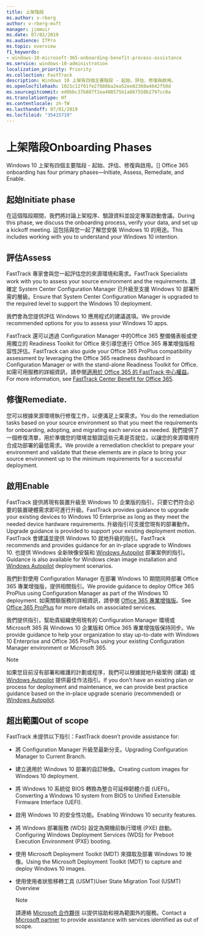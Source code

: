 ```yaml
---
title: 上架階段
ms.author: v-rberg
author: v-rberg-msft
manager: jimmuir
ms.date: 07/02/2019
ms.audience: ITPro
ms.topic: overview
f1_keywords:
- windows-10-microsoft-365-onboarding-benefit-process-assistance
ms.service: windows-10-administration
localization_priority: Priority
ms.collection: FastTrack
description: Windows 10 上架有四個主要階段 - 起始、評估、修復與啟用。
ms.openlocfilehash: 1021c12f01fe27880ba2ea52ee02360a4642f50d
ms.sourcegitcommit: ed0bbc37b887f2ea408575b1a667550b2797cc0a
ms.translationtype: HT
ms.contentlocale: zh-TW
ms.lasthandoff: 07/01/2019
ms.locfileid: "35415719"
---
```

# <a name="onboarding-phases"></a><span data-ttu-id="ba74b-103">上架階段</span><span class="sxs-lookup"><span data-stu-id="ba74b-103">Onboarding Phases</span></span>

<span data-ttu-id="ba74b-104">Windows 10 上架有四個主要階段 - 起始、評估、修復與啟用。</span><span class="sxs-lookup"><span data-stu-id="ba74b-104">[] Office 365 onboarding has four primary phases—Initiate, Assess, Remediate, and Enable.</span></span>

## <a name="initiate"></a><span data-ttu-id="ba74b-105">起始</span><span class="sxs-lookup"><span data-stu-id="ba74b-105">Initiate phase</span></span>

<span data-ttu-id="ba74b-106">在這個階段期間，我們將討論上架程序、驗證資料並設定專案啟動會議。</span><span class="sxs-lookup"><span data-stu-id="ba74b-106">During this phase, we discuss the onboarding process, verify your data, and set up a kickoff meeting.</span></span> <span data-ttu-id="ba74b-107">這包括與您一起了解您安裝 Windows 10 的用途。</span><span class="sxs-lookup"><span data-stu-id="ba74b-107">This includes working with you to understand your Windows 10 intention.</span></span>

## <a name="assess"></a><span data-ttu-id="ba74b-108">評估</span><span class="sxs-lookup"><span data-stu-id="ba74b-108">Assess</span></span>

<span data-ttu-id="ba74b-109">FastTrack 專家會與您一起評估您的來源環境和需求。</span><span class="sxs-lookup"><span data-stu-id="ba74b-109">FastTrack Specialists work with you to assess your source environment and the requirements.</span></span> <span data-ttu-id="ba74b-110">請確定 System Center Configuration Manager 已升級至支援 Windows 10 部署所需的層級。</span><span class="sxs-lookup"><span data-stu-id="ba74b-110">Ensure that System Center Configuration Manager is upgraded to the required level to support the Windows 10 deployment.</span></span> 

<span data-ttu-id="ba74b-111">我們會為您提供評估 Windows 10 應用程式的建議選項。</span><span class="sxs-lookup"><span data-stu-id="ba74b-111">We provide recommended options for you to assess your Windows 10 apps.</span></span>

<span data-ttu-id="ba74b-112">FastTrack 還可以透過 Configuration Manager 中的Office 365 整備儀表板或使用獨立的 Readiness Toolkit for Office 來引導您進行 Office 365 專業增強版相容性評估。</span><span class="sxs-lookup"><span data-stu-id="ba74b-112">FastTrack can also guide your Office 365 ProPlus compatibility assessment by leveraging the Office 365 readiness dashboard in Configuration Manager or with the stand-alone Readiness Toolkit for Office.</span></span> <span data-ttu-id="ba74b-113">如需可用服務的詳細資訊，請參閱[適用於 Office 365 的 FastTrack 中心權益](O365-fasttrack-benefit-for-office-365.md)。</span><span class="sxs-lookup"><span data-stu-id="ba74b-113">For more information, see [FastTrack Center Benefit for Office 365](O365-fasttrack-benefit-for-office-365.md).</span></span> 

## <a name="remediate"></a><span data-ttu-id="ba74b-114">修復</span><span class="sxs-lookup"><span data-stu-id="ba74b-114">Remediate.</span></span>

<span data-ttu-id="ba74b-115">您可以根據來源環境執行修復工作，以便滿足上架需求。</span><span class="sxs-lookup"><span data-stu-id="ba74b-115">You do the remediation tasks based on your source environment so that you meet the requirements for onboarding, adopting, and migrating each service as needed.</span></span> <span data-ttu-id="ba74b-116">我們提供了一個修復清單，用於準備您的環境並驗證這些元素是否就位，以讓您的來源環境符合成功部署的最低需求。</span><span class="sxs-lookup"><span data-stu-id="ba74b-116">We provide a remediation checklist to prepare your environment and validate that these elements are in place to bring your source environment up to the minimum requirements for a successful deployment.</span></span> 

## <a name="enable"></a><span data-ttu-id="ba74b-117">啟用</span><span class="sxs-lookup"><span data-stu-id="ba74b-117">Enable</span></span>

<span data-ttu-id="ba74b-118">FastTrack 提供將現有裝置升級至 Windows 10 企業版的指引，只要它們符合必要的裝置硬體需求即可進行升級。</span><span class="sxs-lookup"><span data-stu-id="ba74b-118">FastTrack provides guidance to upgrade your existing devices to Windows 10 Enterprise as long as they meet the needed device hardware requirements.</span></span> <span data-ttu-id="ba74b-119">升級指引可支援您現有的部署動作。</span><span class="sxs-lookup"><span data-stu-id="ba74b-119">Upgrade guidance is provided to support your existing deployment motion.</span></span> <span data-ttu-id="ba74b-120">FastTrack 會建議並提供 Windows 10 就地升級的指引。</span><span class="sxs-lookup"><span data-stu-id="ba74b-120">FastTrack recommends and provides guidance for an in-place upgrade to Windows 10.</span></span> <span data-ttu-id="ba74b-121">也提供 Windows 全新映像安裝和 [Windows Autopilot](EMS-onboarding-phases.md#windows-autopilot) 部署案例的指引。</span><span class="sxs-lookup"><span data-stu-id="ba74b-121">Guidance is also available for Windows clean image installation and [Windows Autopilot](EMS-onboarding-phases.md#windows-autopilot) deployment scenarios.</span></span> 

<span data-ttu-id="ba74b-122">我們針對使用 Configuration Manager 在部署 Windows 10 期間同時部署 Office 365 專業增強版，提供相關指引。</span><span class="sxs-lookup"><span data-stu-id="ba74b-122">We provide guidance to deploy Office 365 ProPlus using Configuration Manager as part of the Windows 10 deployment.</span></span> <span data-ttu-id="ba74b-123">如需關聯服務的詳細資訊，請參閱 [Office 365 專業增強版](O365-onboarding-and-migration.md#office-365-proplus)。</span><span class="sxs-lookup"><span data-stu-id="ba74b-123">See [Office 365 ProPlus](O365-onboarding-and-migration.md#office-365-proplus) for more details on associated services.</span></span>

<span data-ttu-id="ba74b-124">我們提供指引，幫助貴組織使用現有的 Configuration Manager 環境或 Microsoft 365 與 Windows 10 企業版和 Office 365 專業增強版保持同步。</span><span class="sxs-lookup"><span data-stu-id="ba74b-124">We provide guidance to help your organization to stay up-to-date with Windows 10 Enterprise and Office 365 ProPlus using your existing Configuration Manager environment or Microsoft 365.</span></span>

> [!NOTE]
> <span data-ttu-id="ba74b-125">如果您目前沒有部署和維護的計劃或程序，我們可以根據就地升級案例 (建議) 或 [Windows Autopilot](EMS-onboarding-phases.md#windows-autopilot) 提供最佳作法指引。</span><span class="sxs-lookup"><span data-stu-id="ba74b-125">If you don’t have an existing plan or process for deployment and maintenance, we can provide best practice guidance based on the in-place upgrade scenario (recommended) or [Windows Autopilot](EMS-onboarding-phases.md#windows-autopilot).</span></span>

## <a name="out-of-scope"></a><span data-ttu-id="ba74b-126">超出範圍</span><span class="sxs-lookup"><span data-stu-id="ba74b-126">Out of scope</span></span>

<span data-ttu-id="ba74b-127">FastTrack 未提供以下指引：</span><span class="sxs-lookup"><span data-stu-id="ba74b-127">FastTrack doesn’t provide assistance for:</span></span>

- <span data-ttu-id="ba74b-128">將 Configuration Manager 升級至最新分支。</span><span class="sxs-lookup"><span data-stu-id="ba74b-128">Upgrading Configuration Manager to Current Branch.</span></span>
- <span data-ttu-id="ba74b-129">建立適用於 Windows 10 部署的自訂映像。</span><span class="sxs-lookup"><span data-stu-id="ba74b-129">Creating custom images for Windows 10 deployment.</span></span>
- <span data-ttu-id="ba74b-130">將 Windows 10 系統從 BIOS 轉換為整合可延伸韌體介面 (UEFI)。</span><span class="sxs-lookup"><span data-stu-id="ba74b-130">Converting a Windows 10 system from BIOS to Unified Extensible Firmware Interface (UEFI).</span></span>
- <span data-ttu-id="ba74b-131">啟用 Windows 10 的安全性功能。</span><span class="sxs-lookup"><span data-stu-id="ba74b-131">Enabling Windows 10 security features.</span></span> 
- <span data-ttu-id="ba74b-132">將 Windows 部署服務 (WDS) 設定為開機前執行環境 (PXE) 啟動。</span><span class="sxs-lookup"><span data-stu-id="ba74b-132">Configuring Windows Deployment Services (WDS) for Preboot Execution Environment (PXE) booting.</span></span>
- <span data-ttu-id="ba74b-133">使用 Microsoft Deployment Toolkit (MDT) 來擷取及部署 Windows 10 映像。</span><span class="sxs-lookup"><span data-stu-id="ba74b-133">Using the Microsoft Deployment Toolkit (MDT) to capture and deploy Windows 10 images.</span></span>
- <span data-ttu-id="ba74b-134">使用使用者狀態移轉工具 (USMT)</span><span class="sxs-lookup"><span data-stu-id="ba74b-134">User State Migration Tool (USMT) Overview</span></span>

  > [!NOTE]
  > <span data-ttu-id="ba74b-135">請連絡 [Microsoft 合作夥伴](https://go.microsoft.com/fwlink/?linkid=2080150) 以提供協助和視為範圍外的服務。</span><span class="sxs-lookup"><span data-stu-id="ba74b-135">Contact a [Microsoft partner](https://go.microsoft.com/fwlink/?linkid=2080150) to provide assistance with services identified as out of scope.</span></span>

 